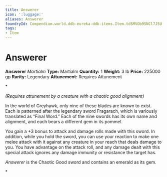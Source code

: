 ```yaml
---
title: Answerer
icon: ':luggage:'
aliases: Answerer
foundryId: Compendium.world.ddb-eureka-ddb-items.Item.tdSMVOb9SNCl7J5U
tags:
- Item
---
```


# Answerer

**Answerer**
_Martialm_
**Type:** Martialm
**Quantity:** 1
**Weight:** 3 lb
**Price:** 225000 gp
**Rarity:** Legendary
**Attunement:** Requires Attunement

*<div class="item-attunement"><i>(Requires attunement by a creature with a chaotic good alignment)</i><p>In the world of Greyhawk, only nine of these blades are known to exist. Each is patterned after the legendary sword Fragarach, which is variously translated as “Final Word.” Each of the nine swords has its own name and alignment, and each bears a different gem in its pommel.

You gain a +3 bonus to attack and damage rolls made with this sword. In addition, while you hold the sword, you can use your reaction to make one melee attack with it against any creature in your reach that deals damage to you. You have advantage on the attack roll, and any damage dealt with this special attack ignores any damage immunity or resistance the target has.

*Answerer* is the Chaotic Good sword and contains an emerald as its gem.</p>*